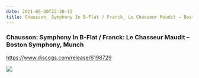 ```yaml
---
date: 2021-05-30T22-20-15
title: Chausson_ Symphony In B-Flat / Franck_ Le Chasseur Maudit – Boston Symphony, Munch
---
```

### Chausson: Symphony In B-Flat / Franck: Le Chasseur Maudit – Boston Symphony, Munch
https://www.discogs.com/release/6198729

![](dayone-moment://FE90D8EFB88C42A6BEE116BCC09841FA)
